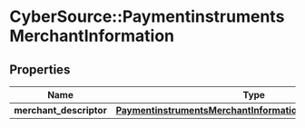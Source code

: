 # CyberSource::PaymentinstrumentsMerchantInformation

## Properties
Name | Type | Description | Notes
------------ | ------------- | ------------- | -------------
**merchant_descriptor** | [**PaymentinstrumentsMerchantInformationMerchantDescriptor**](PaymentinstrumentsMerchantInformationMerchantDescriptor.md) |  | [optional] 


